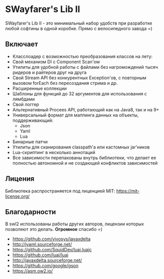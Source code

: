 # SWayfarer's Lib II
SWayfarer's Lib II - это минимальный набор удобств при разработке любой софтины в одной коробке. Прямо с велосипедного завода =)

## Включает
- Класслоадер с возможностью преобразования классов на лету:
- Свой механизм DI с Component Scan'ом
- Утилиты для удобной работы с файлами без нагромождений тысяч ридеров и райтеров друг на друга
- Свой Stream API без конкурентных Exception'ов, с повторным вызовом forEach без пересоздания стрима и др.
- Расширенные коллекции
- Шаблоны для функций до 32 аргументов для использования с лямбдами
- Свой логгер
- Альтернативный Procees API, работающий как на Java8, так и на 9+
- Универсальный формат для маппинга данных на объекты, поддерживающий:
   - Json
   - Yaml
   - Lua
- Бинарные патчи
- Утилиты для сканирования classpath'а или кастомных jar'ников
- Lua-скриптинг в несколько аннотаций
- Все зависимости перепакованы внутрь библиотеки, что делает ее полностью автономной и не создающей конфликтов зависимостей

## Лицения
Библиотека распространяется под лиценцией MIT: https://mit-license.org/

## Благодарности
В swl2 использованы работы других авторов, лицензии которых позволяют это делать. __Огромное__ спасибо =) 

 - https://github.com/vivosys/javaxdelta
 - http://jyaml.sourceforge.net/
 - https://github.com/SquidDev/luaj.luajc
 - https://github.com/luaj/luaj
 - http://javaxdelta.sourceforge.net/
 - https://github.com/google/gson
 - https://asm.ow2.io/
